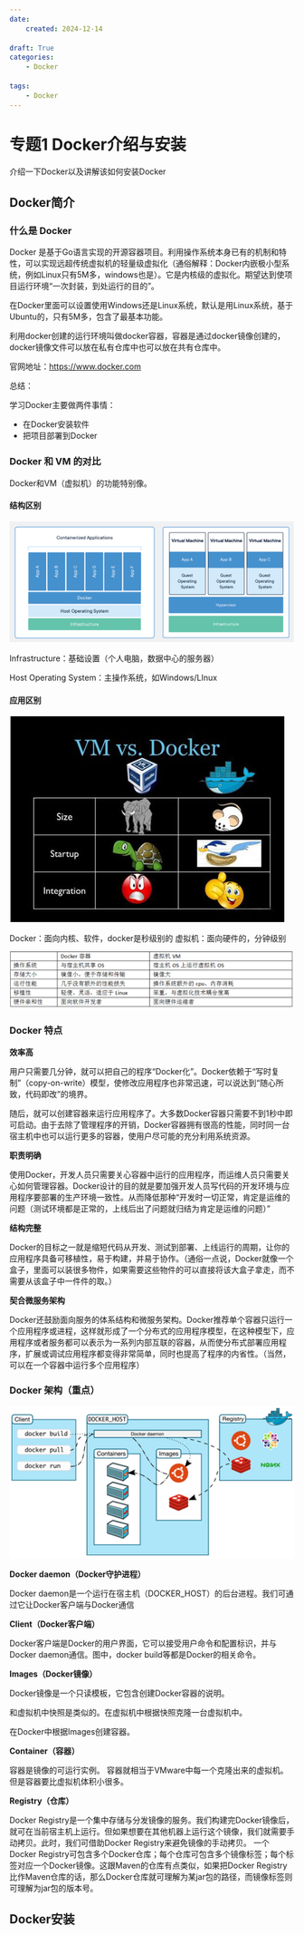 ```yaml
---
date:
    created: 2024-12-14

draft: True
categories:
    - Docker

tags:
    - Docker
---
```


# 专题1 Docker介绍与安装

介绍一下Docker以及讲解该如何安装Docker

<!-- more -->

## Docker简介

### 什么是 Docker

Docker 是基于Go语言实现的开源容器项目。利用操作系统本身已有的机制和特性，可以实现远超传统虚拟机的轻量级虚拟化（通俗解释：Docker内嵌极小型系统，例如Linux只有5M多，windows也是）。它是内核级的虚拟化。期望达到使项目运行环境“一次封装，到处运行的目的”。

在Docker里面可以设置使用Windows还是Linux系统，默认是用Linux系统，基于Ubuntu的，只有5M多，包含了最基本功能。

利用docker创建的运行环境叫做docker容器，容器是通过docker镜像创建的，docker镜像文件可以放在私有仓库中也可以放在共有仓库中。

官网地址：https://www.docker.com

总结：

学习Docker主要做两件事情：

- 在Docker安装软件
- 把项目部署到Docker

### Docker 和 VM 的对比

Docker和VM（虚拟机）的功能特别像。

#### 结构区别

![alt text](image.png)

Infrastructure：基础设置（个人电脑，数据中心的服务器）

Host Operating System：主操作系统，如Windows/LInux

#### 应用区别

![alt text](image-1.png)

Docker：面向内核、软件，docker是秒级别的
虚拟机：面向硬件的，分钟级别

![alt text](image-2.png)

### Docker 特点

**效率高**

用户只需要几分钟，就可以把自己的程序“Docker化”。Docker依赖于“写时复制”（copy-on-write）模型，使修改应用程序也非常迅速，可以说达到“随心所致，代码即改”的境界。

随后，就可以创建容器来运行应用程序了。大多数Docker容器只需要不到1秒中即可启动。由于去除了管理程序的开销，Docker容器拥有很高的性能，同时同一台宿主机中也可以运行更多的容器，使用户尽可能的充分利用系统资源。

**职责明确**

使用Docker，开发人员只需要关心容器中运行的应用程序，而运维人员只需要关心如何管理容器。Docker设计的目的就是要加强开发人员写代码的开发环境与应用程序要部署的生产环境一致性。从而降低那种“开发时一切正常，肯定是运维的问题（测试环境都是正常的，上线后出了问题就归结为肯定是运维的问题）”

**结构完整**

Docker的目标之一就是缩短代码从开发、测试到部署、上线运行的周期，让你的应用程序具备可移植性，易于构建，并易于协作。（通俗一点说，Docker就像一个盒子，里面可以装很多物件，如果需要这些物件的可以直接将该大盒子拿走，而不需要从该盒子中一件件的取。）

**契合微服务架构**

Docker还鼓励面向服务的体系结构和微服务架构。Docker推荐单个容器只运行一个应用程序或进程，这样就形成了一个分布式的应用程序模型，在这种模型下，应用程序或者服务都可以表示为一系列内部互联的容器，从而使分布式部署应用程序，扩展或调试应用程序都变得非常简单，同时也提高了程序的内省性。（当然，可以在一个容器中运行多个应用程序）

### Docker 架构（重点）

![alt text](image-3.png)

**Docker daemon（Docker守护进程）**

Docker daemon是一个运行在宿主机（DOCKER_HOST）的后台进程。我们可通过它让Docker客户端与Docker通信

**Client（Docker客户端）** 

Docker客户端是Docker的用户界面，它可以接受用户命令和配置标识，并与Docker daemon通信。图中，docker build等都是Docker的相关命令。

**Images（Docker镜像）**

Docker镜像是一个只读模板，它包含创建Docker容器的说明。

和虚拟机中快照是类似的。在虚拟机中根据快照克隆一台虚拟机中。

在Docker中根据Images创建容器。

**Container（容器）**

容器是镜像的可运行实例。
容器就相当于VMware中每一个克隆出来的虚拟机。但是容器要比虚拟机体积小很多。

**Registry（仓库）**

Docker Registry是一个集中存储与分发镜像的服务。我们构建完Docker镜像后，就可在当前宿主机上运行。但如果想要在其他机器上运行这个镜像，我们就需要手动拷贝。此时，我们可借助Docker Registry来避免镜像的手动拷贝。
一个Docker Registry可包含多个Docker仓库；每个仓库可包含多个镜像标签；每个标签对应一个Docker镜像。这跟Maven的仓库有点类似，如果把Docker Registry比作Maven仓库的话，那么Docker仓库就可理解为某jar包的路径，而镜像标签则可理解为jar包的版本号。


## Docker安装

